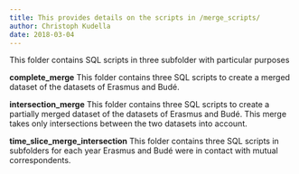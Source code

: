 ```yaml
---
title: This provides details on the scripts in /merge_scripts/
author: Christoph Kudella
date: 2018-03-04
---
```

This folder contains SQL scripts in three subfolder with particular purposes

**complete_merge**
This folder contains three SQL scripts to create a merged dataset of the datasets of Erasmus and Budé.

**intersection_merge**
This folder contains three SQL scripts to create a partially merged dataset of the datasets of Erasmus and Budé. This merge takes only intersections between the two datasets into account.

**time_slice_merge_intersection**
This folder contains three SQL scripts in subfolders for each year Erasmus and Budé were in contact with mutual correspondents.
